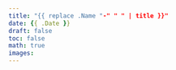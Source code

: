 ```yaml
---
title: "{{ replace .Name "-" " " | title }}"
date: {{ .Date }}
draft: false
toc: false
math: true
images:
---
```


